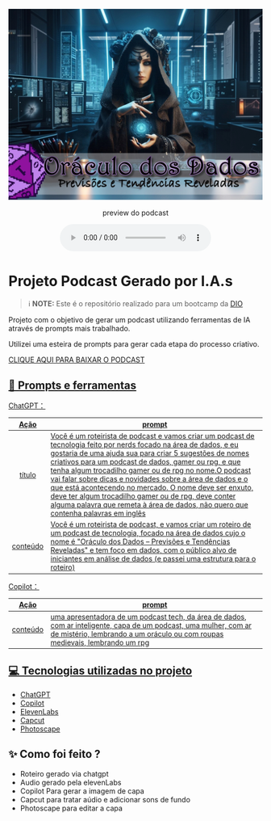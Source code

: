 <p align="center">
<img 
    src="./assets/cover.jpg"
    width="600"
/>

<p align="center">
    preview do podcast
</p>

<div align="center">
    <audio src="output/Oráculo dos Dados ep. 1.MP3" controls title="Podcast editado"></audio>
</div>

# Projeto Podcast Gerado por I.A.s


 > ℹ️ **NOTE:** Este é o repositório realizado para um bootcamp da [DIO](https://dio.me)

Projeto com o objetivo de gerar um podcast utilizando ferramentas de IA através de prompts mais trabalhado.

Utilizei uma esteira de prompts para gerar cada etapa do processo criativo.

<a href="https://github.com/vivianebatista92/prompts-for-podcast-generate-by-ia/blob/main/output/Or%C3%A1culo%20dos%20Dados%20ep.%201.MP3"> CLIQUE AQUI PARA BAIXAR O PODCAST

## 📄 Prompts e ferramentas


ChatGPT：

|   Ação   | prompt                                                                                                                                                                                                                                                                         |
| :------: | ------------------------------------------------------------------------------------------------------------------------------------------------------------------------------------------------------------------------------------------------------------------------------ |
|  título  | Você é um roteirista de podcast e vamos criar um podcast de tecnologia feito por nerds focado na área de dados, e eu gostaria de uma ajuda sua para criar 5 sugestões de nomes criativos para um podcast de dados, gamer ou rpg, e que tenha algum trocadilho gamer ou de rpg no nome.O podcast vai falar sobre dicas e novidades sobre a área de dados e o que está acontecendo no mercado. O nome deve ser enxuto, deve ter algum trocadilho gamer ou de rpg, deve conter alguma palavra que remeta à área de dados, não quero que contenha palavras em inglês |
| conteúdo | Você é um roteirista de podcast, e vamos criar um roteiro de um podcast de tecnologia, focado na área de dados cujo o nome é "Oráculo dos Dados – Previsões e Tendências Reveladas" e tem foco em dados, com o público alvo de iniciantes em análise de dados (e passei uma estrutura para o roteiro) |


Copilot：

|   Ação   | prompt                                                                                                                                                                                                                                                                         |
| :------: | ------------------------------------------------------------------------------------------------------------------------------------------------------------------------------------------------------------------------------------------------------------------------------ |
| conteúdo | uma apresentadora de um podcast tech, da área de dados, com ar inteligente, capa de um podcast, uma mulher, com ar de mistério, lembrando a um oráculo ou com roupas medievais, lembrando um rpg |

## 💻 Tecnologias utilizadas no projeto

- [ChatGPT](https://chat.openai.com/) 
- [Copilot](https://copilot.microsoft.com/)
- [ElevenLabs](https://beta.elevenlabs.io/)
- [Capcut](https://www.capcut.com/pt-br/)
- [Photoscape](http://www.photoscape.org/ps/main/index.php) 

## ✨ Como foi feito ?

- Roteiro gerado via chatgpt
- Audio gerado pela elevenLabs
- Copilot Para gerar a imagem de capa
- Capcut para tratar aúdio e adicionar sons de fundo
- Photoscape para editar a capa

